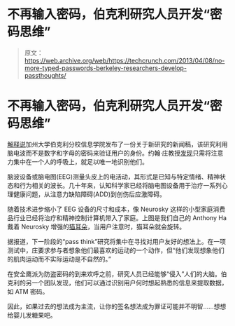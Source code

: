 # 不再输入密码，伯克利研究人员开发“密码思维”

> 原文：<https://web.archive.org/web/https://techcrunch.com/2013/04/08/no-more-typed-passwords-berkeley-researchers-develop-passthoughts/>

# 不再输入密码，伯克利研究人员开发“密码思维”

[解释说](https://web.archive.org/web/20221205184931/http://www.ischool.berkeley.edu/newsandevents/news/20130403brainwaveauthentication)加州大学伯克利分校信息学院发布了一份关于新研究的新闻稿，该研究利用脑电波而不是数字和字母的密码来验证用户的身份。约翰·庄教授[发现](https://web.archive.org/web/20221205184931/http://www.theverge.com/2013/4/8/4196396/affordable-brainwave-sensors-could-make-typed-passwords-obsolete)只需将注意力集中在一个人的呼吸上，就足以唯一地识别他们。

脑波设备或脑电图(EEG)测量头皮上的电活动，其形式是已知与特定情绪、精神状态和行为相关的波长。几十年来，认知科学家已经将脑电图设备用于治疗一系列心理健康问题，从注意力缺陷障碍(ADD)到创伤后应激障碍。

随着技术进步缩小了 EEG 设备的尺寸和成本，像 Neurosky 这样的小型家庭消费品行业已经将治疗和精神控制计算机带入了家庭。上图是我们自己的 Anthony Ha 戴着 Neurosky 增强的[猫耳朵](https://web.archive.org/web/20221205184931/http://pogue.blogs.nytimes.com/2012/12/21/12-days-of-gadgets-necomimi-brain-powered-cat-ears/)，当用户注意时，猫耳朵就会旋转。

据报道，下一阶段的“pass think”研究将集中在寻找对用户友好的想法上。在一项测试中，庄要求参与者想象他们最喜欢的运动的一个动作，但“他们发现想象他们的肌肉运动而不实际运动是不自然的。”

在安全鹰派为防盗密码的到来欢呼之前，研究人员已经能够“侵入”人们的大脑。伯克利的另一个团队发现，他们可以通过识别用户何时想起熟悉的信息来提取数据，如 ATM 密码。

因此，如果过去的想法成为主流，让你的签名想法成为罪证可能并不明智……想想给婴儿发糖果吧。